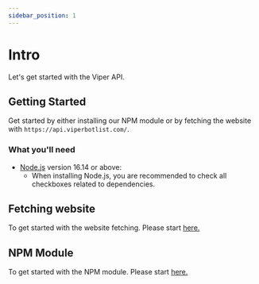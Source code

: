 ```yaml
---
sidebar_position: 1
---
```


# Intro

Let's get started with the Viper API.

## Getting Started

Get started by either installing our NPM module or by fetching the website with `https://api.viperbotlist.com/`.

### What you'll need

- [Node.js](https://nodejs.org/en/download/) version 16.14 or above:
  - When installing Node.js, you are recommended to check all checkboxes related to dependencies.

## Fetching website

To get started with the website fetching. Please start [here.](http://localhost:3000/docs/next/category/website-fetching)


## NPM Module

To get started with the NPM module. Please start [here.](https://docs.viperbotlist.com/docs/category/npm-modules)

